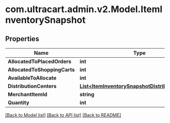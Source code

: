 
# com.ultracart.admin.v2.Model.ItemInventorySnapshot

## Properties

Name | Type | Description | Notes
------------ | ------------- | ------------- | -------------
**AllocatedToPlacedOrders** | **int** |  | [optional] 
**AllocatedToShoppingCarts** | **int** |  | [optional] 
**AvailableToAllocate** | **int** |  | [optional] 
**DistributionCenters** | [**List&lt;ItemInventorySnapshotDistributionCenter&gt;**](ItemInventorySnapshotDistributionCenter.md) |  | [optional] 
**MerchantItemId** | **string** |  | [optional] 
**Quantity** | **int** |  | [optional] 

[[Back to Model list]](../README.md#documentation-for-models)
[[Back to API list]](../README.md#documentation-for-api-endpoints)
[[Back to README]](../README.md)

